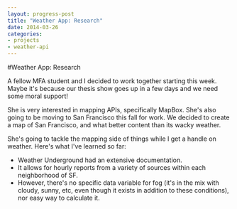 ```yaml
---
layout: progress-post
title: "Weather App: Research"
date: 2014-03-26
categories:
- projects
- weather-api
---
```


#Weather App: Research

A fellow MFA student and I decided to work together starting this week. Maybe it's because our thesis show goes up in a few days and we need some moral support!

She is very interested in mapping APIs, specifically MapBox. She's also going to be moving to San Francisco this fall for work. We decided to create a map of San Francisco, and what better content than its wacky weather.

She's going to tackle the mapping side of things while I get a handle on weather. Here's what I've learned so far:

- Weather Underground had an extensive documentation. 
- It allows for hourly reports from a variety of sources within each neighborhood of SF. 
- However, there's no specific data variable for fog (it's in the mix with cloudy, sunny, etc, even though it exists in addition to these conditions), nor easy way to calculate it.
